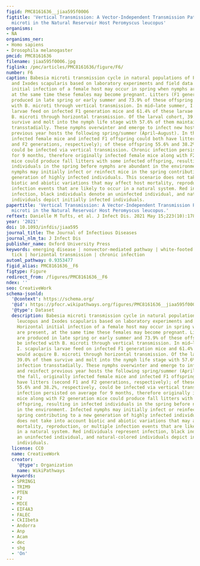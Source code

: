 ```yaml
---
figid: PMC8161636__jiaa595f0006
figtitle: 'Vertical Transmission: A Vector-Independent Transmission Pathway of Babesia
  microti in the Natural Reservoir Host Peromyscus leucopus'
organisms:
- NA
organisms_ner:
- Homo sapiens
- Drosophila melanogaster
pmcid: PMC8161636
filename: jiaa595f0006.jpg
figlink: /pmc/articles/PMC8161636/figure/F6/
number: F6
caption: Babesia microti transmission cycle in natural populations of Peromyscus leucopus
  and Ixodes scapularis based on laboratory experiments and field data. Horizontal
  initial infection of a female host may occur in spring when nymphs are present,
  at the same time these females may become pregnant. Litters (F1 generation) are
  produced in late spring or early summer and 73.9% of these offspring would be infected
  with B. microti through vertical transmission. In mid–late summer, I. scapularis
  larvae feed on infected F1 generation mice and 61.4% of these larvae would acquire
  B. microti through horizontal transmission. Of the larval cohort, 39.0% of them
  survive and molt into the nymph life stage with 57.6% of them maintaining infection
  transstadially. These nymphs overwinter and emerge to infect new hosts and reinfect
  previous year hosts the following spring/summer (April–August). In the fall, originally
  infected female mice and infected F1 offspring could both have litters (second F1
  and F2 generations, respectively); of these offspring 55.6% and 38.2%, respectively,
  could be infected via vertical transmission. Chronic infection persisted on average
  for 9 months, therefore originally infected female mice along with F2 generation
  mice could produce fall litters with some infected offspring, resulting in infected
  individuals in the spring before nymphs are abundant in the environment. Infected
  nymphs may initially infect or reinfect mice in the spring contributing to a new
  generation of highly infected individuals. This scenario does not take into account
  biotic and abiotic variations that may affect host mortality, reproduction, or multiple
  infection events that are likely to occur in a natural system. Red individuals represent
  infection, black individuals denote an uninfected individual, and natural-colored
  individuals depict initially infected individuals.
papertitle: 'Vertical Transmission: A Vector-Independent Transmission Pathway of Babesia
  microti in the Natural Reservoir Host Peromyscus leucopus.'
reftext: Danielle M Tufts, et al. J Infect Dis. 2021 May 15;223(10):1787-1795.
year: '2021'
doi: 10.1093/infdis/jiaa595
journal_title: The Journal of Infectious Diseases
journal_nlm_ta: J Infect Dis
publisher_name: Oxford University Press
keywords: emerging disease | nonvector-mediated pathway | white-footed mouse | black-legged
  tick | horizontal transmission | chronic infection
automl_pathway: 0.9353477
figid_alias: PMC8161636__F6
figtype: Figure
redirect_from: /figures/PMC8161636__F6
ndex: ''
seo: CreativeWork
schema-jsonld:
  '@context': https://schema.org/
  '@id': https://pfocr.wikipathways.org/figures/PMC8161636__jiaa595f0006.html
  '@type': Dataset
  description: Babesia microti transmission cycle in natural populations of Peromyscus
    leucopus and Ixodes scapularis based on laboratory experiments and field data.
    Horizontal initial infection of a female host may occur in spring when nymphs
    are present, at the same time these females may become pregnant. Litters (F1 generation)
    are produced in late spring or early summer and 73.9% of these offspring would
    be infected with B. microti through vertical transmission. In mid–late summer,
    I. scapularis larvae feed on infected F1 generation mice and 61.4% of these larvae
    would acquire B. microti through horizontal transmission. Of the larval cohort,
    39.0% of them survive and molt into the nymph life stage with 57.6% of them maintaining
    infection transstadially. These nymphs overwinter and emerge to infect new hosts
    and reinfect previous year hosts the following spring/summer (April–August). In
    the fall, originally infected female mice and infected F1 offspring could both
    have litters (second F1 and F2 generations, respectively); of these offspring
    55.6% and 38.2%, respectively, could be infected via vertical transmission. Chronic
    infection persisted on average for 9 months, therefore originally infected female
    mice along with F2 generation mice could produce fall litters with some infected
    offspring, resulting in infected individuals in the spring before nymphs are abundant
    in the environment. Infected nymphs may initially infect or reinfect mice in the
    spring contributing to a new generation of highly infected individuals. This scenario
    does not take into account biotic and abiotic variations that may affect host
    mortality, reproduction, or multiple infection events that are likely to occur
    in a natural system. Red individuals represent infection, black individuals denote
    an uninfected individual, and natural-colored individuals depict initially infected
    individuals.
  license: CC0
  name: CreativeWork
  creator:
    '@type': Organization
    name: WikiPathways
  keywords:
  - SPRING1
  - TRIM9
  - PTEN
  - F2
  - MICE
  - EIF4A3
  - FALEC
  - CkIIbeta
  - Andorra
  - Anp
  - Acam
  - dec
  - shg
  - 'On'
---
```

